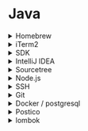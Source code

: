 # Java

<details><summary>Homebrew</summary>

[Homebrew](https://brew.sh/)

```bash
/bin/bash -c "$(curl -fsSL https://raw.githubusercontent.com/Homebrew/install/HEAD/install.sh)"
```

[Homebrew Formulae](https://formulae.brew.sh/) < brew 통해서 설치하고 싶은 패키지 검색

</details>

<details><summary>iTerm2</summary>

[iTerm2](https://iterm2.com/)

```bash
brew install --cask iterm2
```

### Prompt 설정하기

✅ .zshrc에 **커스텀 명령어 라인** **설정** 코드와 **언어 설정** 코드를 입력합니다.

** 언어 설정 코드는 Mac 시스템 언어가 한글일 경우에만 추가해주세요.

1. .zshrc 파일을 vim편집기로 열어주세요.

```bash
## .zshrc 파일을 편집하기
vi ~/.zshrc
```

2. zshrc 파일에 아래 코드를 입력해주세요.

```bash
## COMMAND LINE CUSTOM
PS1="~ "

## LANGUAGE
LANG="en_US.UTF-8"
```

</details>

<details><summary>SDK</summary>

[SDK MAN](https://sdkman.io/)

```bash
curl -s "https://get.sdkman.io" | bash
```

```bash
export SDKMAN_DIR="$HOME/.sdkman"
[[ -s "$HOME/.sdkman/bin/sdkman-init.sh" ]] && source "$HOME/.sdkman/bin/sdkman-init.sh"
```

```bash
source ~/.zshrc
```

```bash
sdk --help
```

```bash
# Temurin jdk 목록 확인 
sdk list java | grep tem

# jdk 설치
sdk install java 18.0.1-tem

# 설치된 jdk 목록 확인 
sdk list java | grep installed

# 현재 사용중인 jdk 확인
sdk current

# 현재 java 버전 확인
java —version
```

이미 설치된 자바버젼으로 인해 IDE에서 환경변수 수정 관련 에러가 발생한다면

```bash
export JAVA_HOME="$HOME/.sdkman/candidates/java/current"
```

```bash
sdk --help
```

</details>
<details><summary>IntelliJ IDEA</summary>

[Formulae 검색](https://formulae.brew.sh/cask/intellij-idea#default)
*CE버젼은 검색

### 단축 명령어 설정하기

1. 상단 메뉴 중 `tools` → `create command line` 를 클릭하거나 `shift` 키를 두번 눌러 `create command line`-luncher 를 검색하여 클릭해줍니다. `ok` 를
   눌러 intellij 열기 명령어를 생성해줍니다.

2. 생성한 명령어는 iterm에서 해당 폴더를 intelliJ를 이용해 프로젝트를 여는데 사용됩니다. 프로젝트를 열 때 터미널에서 idea <경로> 명령어를 이용해 열어주세요.

### 설정 추가하기

아래의 설정을 추가로 변경해주세요.

1. [**IntelliJ Java import wildcard 죽이기!
   **](https://www.jetbrains.com/help/idea/creating-and-optimizing-imports.html#disable-wildcard-imports)
2. **[IntelliJ 힌트 죽이기!](https://www.jetbrains.com/help/idea/2022.2/viewing-reference-information.html#inlay-hints)**

```bash
brew install --cask intellij-idea
```

F2 = go to red alert

shift shift = finder

cmd + , => preference

cmd + shift + e = recent code

on save 검색 => 상위 두개 reformat check

gradle 검색 => build and run, test using IntelliJ : 속도가 더 빠름

cmd + alt + m => extract method

cmd + alt + c => extract Constant


</details>
<details><summary>Sourcetree</summary>

# Git GUI

```bash
brew install --cask sourcetree
```

의심 팝업시 Finder에서 보기 > 우클릭 열기 > 열기로 설치 완료
</details>
<details><summary>Node.js</summary>

# 자바스크립트 런타임

1. 아래 명령어를 복사한 뒤 iterm에서 붙여넣기해서 설치해주세요.

    ```bash
    brew install fnm
    ```

2. 아래 과정을 통해 현재 터미널에서 바로 사용하기 위해 명령어를 zshrc 파일에 추가해줍니다.
    1. vim모드로 파일열기

        ```bash
        vi ~/.zshrc
        ```

    2. `i`를 눌러 편집모드 시작
    3. 명령어 붙여넣기

        ```bash
        eval "$(fnm env)"
        ```

    4. `esc`키를 눌러 편집모드 종료
    5. `:`키, `w`키, `q`키를 차례로 누르고 enter키를 눌러 저장하고 vim모드에서 나가기
    6. 저장한 파일 적용하기

3. 아래의 명령어를 순서대로 입력하여 설치된 fnm으로 설치가능한 노드의 버전을 확인하고 LTS(Long Term Support) 버전을 설치해주세요.

</details>
<details><summary>SSH</summary>

# Secure shell

1. 터미널에서 아래 명령어를 입력해 키가 존재하는 지 확인해주세요.

    ```bash
    ls -al ~/.ssh
    ```

2. 확인 후 키가 없다면 아래의 명령어를 입력해 키를 생성해줍니다. 쌍따옴표로 되어있는 부분에는 **GitHub**에 등록되어있는 **자신의 메일주소**를 입력해주세요.

    ```bash
    ssh-keygen -t ed25519 -C "GitHub 이메일 주소"
    ```

3. 화면에 "Enter a file in which to save the key,”라는 메세지가 나오면 Enter키를 입력해주세요. 그 후 화면에 아래와 같은 메세지가 나오면 차례대로 엔터를 두 번 입력해주세요.

    ```bash
    > Enter passphrase (empty for no passphrase): [Type a passphrase]
    > Enter same passphrase again: [Type passphrase again]
    ```

4. 아래 명령어를 입력해주세요.

    ```bash
    eval "$(ssh-agent -s)"
    ```

5. 아래 과정을 통해 ssh 키를 ssh-agent에 추가해주세요.
    1. `config` 파일 존재 여부 확인 명령어 입력하기

        ```bash
        open ~/.ssh/config
        ```

    2. `config` 파일 생성하기

        ```bash
        touch ~/.ssh/config
        ```

    3. vim모드로 `config` 파일 열고 코드 입력하기

        ```bash
        vi ~/.ssh/config
        ```

    4. `i`를 눌러 편집모드 시작
    5. 명령어 붙여넣기

        ```bash
        Host *
          AddKeysToAgent yes
          UseKeychain yes
          IdentityFile ~/.ssh/id_ed25519
        ```

    6. `esc`키를 눌러 편집모드 종료
    7. `:`키, `w`키, `q`키를 차례로 누르고 enter키를 눌러 저장하고 vim모드에서 나가기
6. 아래 명령어를 입력해 ssh에 설정을 등록합니다.

    ```bash
    ssh-add -K ~/.ssh/id_ed25519
    ```

7. 아래 명령어를 입력해 ssh 키를 복사해줍니다.

    ```bash
    pbcopy < ~/.ssh/id_ed25519.pub
    ```

8. GitHub 페이지의 우측 상단 메뉴에서 “Settings”를 클릭한 후 “Access”부분의 “SSH and GPC keys”를 클릭합니다.


9. “New SSH key” 버튼을 클릭합니다.


10. “Title” 부분에는 Key 이름을 지정해서 입력해주고 “”Key” 부분에는 복사된 ssh 키를 붙여넣어줍니다.


11. “Add SSH Key” 버튼을 클릭해줍니다.

12. GitHub 비밀번호를 입력해 완료를 해줍니다.

</details>

<details><summary>Git</summary>

### **설치하기**

1. 아래 명령어를 복사한 뒤 터미널에서 붙여넣기해서 설치해주세요.

    ```bash
    brew install git 
    ```

2. 아래의 명령어를 터미널에 입력해 git 버젼을 확인해주세요.

    ```bash
    git --version
    ```

---

<aside>
📚 Git을 설치하고 나면 Git의 사용 환경을 적절하게 설정해주어야 합니다. 환경설정은 한 컴퓨터에서 최초 한번만 설정하면 되고 Git의 버전을 업그레이드 해도 유지됩니다. 
기본 설정으로 사용자 정보를 설정해주어야 합니다.

</aside>

### **설정하기**

1. 아래의 명령어를 터미널에 입력해 사용자 이름을 설정해주세요.

    ```bash
    git config --global user.name "GitHub에서 사용하는 이름"
    ```

2. 아래의 명령어를 터미널에 입력해 사용자 이메일을 설정해주세요.

    ```bash
    *git* config --global user.email "GitHub 이메일 주소"
    ```

3. 아래의 명령어로 설정한 모든 것을 확인하실 수 있습니다.
    ```bash
    git config --list 
    ```

### Git ssh

> https://www.lainyzine.com/ko/article/creating-ssh-key-for-github/
>

</details>
<details><summary>Docker / postgresql</summary>

https://www.docker.com/products/docker-desktop/


> Mac의 경우 최신 OS 버젼(Sonoma)로 업데이트를 해야 컨테이너가 실행되는 (Docker Desktop Stopped)에러가 있었다.
>

```shell
# docker 에 postgres 도커 이미지 다운받기
docker pull postgres

# postgres 이미지 실행(포트는 자동으로 5432 로 세팅됩니다.)
docker run -p 5432:5432 --name demo -e POSTGRES_PASSWORD=password -d postgres

# docker 실행 확인
docker ps
```

</details>
<details><summary>Postico</summary>

- postico 설치: `brew install --cask postico`
- 아래처럼 입력 후 `Connect` 를 눌러 주세요.

postgresql 기준

- Host: localhost / Port: 5432
- Host: localhost
- User: postgres
- password: password
- database: postgres

=> connect

</details>
<details><summary>lombok</summary>
1. marketplace install
2. annotation processors on 
</details>